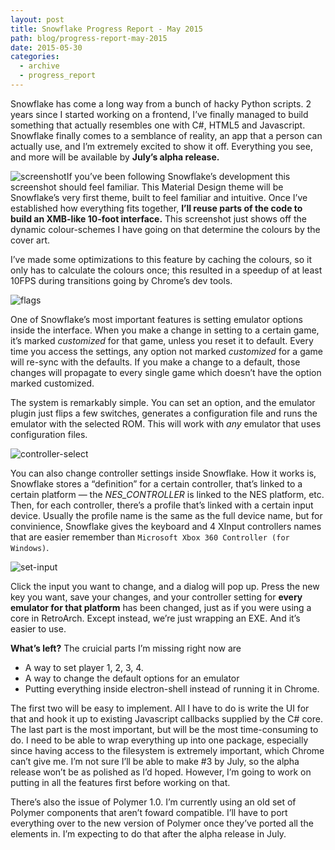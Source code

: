 ```yaml
---
layout: post
title: Snowflake Progress Report - May 2015
path: blog/progress-report-may-2015
date: 2015-05-30
categories:
  - archive
  - progress_report
---
```

Snowflake has come a long way from a bunch of hacky Python scripts. 2 years since I started working on a frontend, I’ve finally managed to build something that actually resembles one with C#, HTML5 and Javascript. Snowflake finally comes to a semblance of reality, an app that a person can actually use, and I’m extremely excited to show it off. Everything you see, and more will be available by **July’s alpha release.**

![screenshot](http://i.imgur.com/66VDHTW.png)If you’ve been following Snowflake’s development this screenshot should feel familiar. This Material Design theme will be Snowflake’s very first theme, built to feel familiar and intuitive. Once I’ve established how everything fits together, **I’ll reuse parts of the code to build an XMB-like 10-foot interface.** This screenshot just shows off the dynamic colour-schemes I have going on that determine the colours by the cover art.

I’ve made some optimizations to this feature by caching the colours, so it only has to calculate the colours once; this resulted in a speedup of at least 10FPS during transitions going by Chrome’s dev tools.

![flags](http://fat.gfycat.com/FabulousEmptyDragon.gif)

One of Snowflake’s most important features is setting emulator options inside the interface. When you make a change in setting to a certain game, it’s marked _customized_ for that game, unless you reset it to default. Every time you access the settings, any option not marked _customized_ for a game will re-sync with the defaults. If you make a change to a default, those changes will propagate to every single game which doesn’t have the option marked customized.

The system is remarkably simple. You can set an option, and the emulator plugin just flips a few switches, generates a configuration file and runs the emulator with the selected ROM. This will work with _any_ emulator that uses configuration files.

![controller-select](http://fat.gfycat.com/KeyTanFieldspaniel.gif)

You can also change controller settings inside Snowflake. How it works is, Snowflake stores a “definition” for a certain controller, that’s linked to a certain platform — the _NES_CONTROLLER_ is linked to the NES platform, etc. Then, for each controller, there’s a profile that’s linked with a certain input device. Usually the profile name is the same as the full device name, but for convinience, Snowflake gives the keyboard and 4 XInput controllers names that are easier remember than `Microsoft Xbox 360 Controller (for Windows)`.

![set-input](http://giant.gfycat.com/QuestionableWelltodoGrassspider.gif)

Click the input you want to change, and a dialog will pop up. Press the new key you want, save your changes, and your controller setting for **every emulator for that platform** has been changed, just as if you were using a core in RetroArch. Except instead, we’re just wrapping an EXE. And it’s easier to use.

**What’s left?** The cruicial parts I’m missing right now are

*   A way to set player 1, 2, 3, 4.
*   A way to change the default options for an emulator
*   Putting everything inside electron-shell instead of running it in Chrome.

The first two will be easy to implement. All I have to do is write the UI for that and hook it up to existing Javascript callbacks supplied by the C# core. The last part is the most important, but will be the most time-consuming to do. I need to be able to wrap everything up into one package, especially since having access to the filesystem is extremely important, which Chrome can’t give me. I’m not sure I’ll be able to make #3 by July, so the alpha release won’t be as polished as I’d hoped. However, I’m going to work on putting in all the features first before working on that.

There’s also the issue of Polymer 1.0\. I’m currently using an old set of Polymer components that aren’t foward compatible. I’ll have to port everything over to the new version of Polymer once they’ve ported all the elements in. I’m expecting to do that after the alpha release in July.
